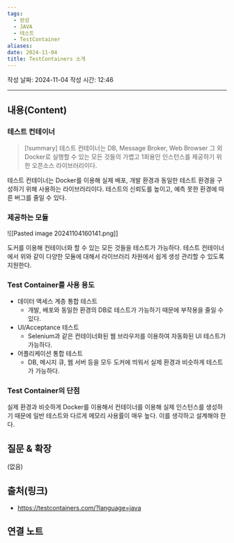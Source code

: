 ```yaml
---
tags:
  - 완성
  - JAVA
  - 테스트
  - TestContainer
aliases: 
date: 2024-11-04
title: TestContainers 소개
---
```

작성 날짜: 2024-11-04
작성 시간: 12:46


----
## 내용(Content)

### 테스트 컨테이너

>[!summary]
> 테스트 컨테이너는 DB, Message Broker, Web Browser 그 외 Docker로 실행할 수 있는 모든 것들의 가볍고 1회용인 인스턴스를 제공하기 위한 오픈소스 라이브러리이다.

테스트 컨테이너는 Docker를 이용해 실제 배포, 개발 환경과 동일한 테스트 환경을 구성하기 위해 사용하는 라이브러리이다. 테스트의 신뢰도를 높이고, 예측 못한 환경에 따른 버그를 줄일 수 있다.

### 제공하는 모듈

![[Pasted image 20241104160141.png]]

도커를 이용해 컨테이너화 할 수 있는 모든 것들을 테스트가 가능하다. 테스트 컨테이너에서 위와 같이 다양한 모듈에 대해서 라이브러리 차원에서 쉽게 생성 관리할 수 있도록 지원한다.

### Test Container를 사용 용도

- 데이터 액세스 계층 통합 테스트
	- 개발, 배포와 동일한 환경의 DB로 테스트가 가능하기 때문에 부작용을 줄일 수 있다.
- UI/Acceptance 테스트
	- Selenium과 같은 컨테이너화된 웹 브라우저를 이용하여 자동화된 UI 테스트가 가능하다.
- 어플리케이션 통합 테스트
	- DB, 메시지 큐, 웹 서버 등을 모두 도커에 띄워서 실제 환경과 비슷하게 테스트가 가능하다.

### Test Container의 단점

실제 환경과 비슷하게 Docker를 이용해서 컨테이너를 이용해 실제 인스턴스를 생성하기 때문에 일반 테스트와 다르게 메모리 사용률이 매우 높다. 이를 생각하고 설계해야 한다.

## 질문 & 확장

(없음)

## 출처(링크)

- https://testcontainers.com/?language=java

## 연결 노트










